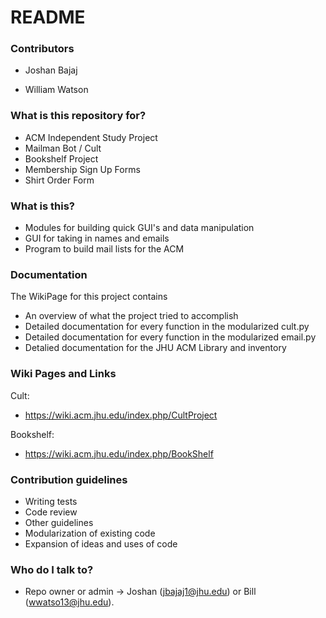 # README #

### Contributors ###
* Joshan Bajaj

* William Watson

### What is this repository for? ###

* ACM Independent Study Project
* Mailman Bot / Cult
* Bookshelf Project
* Membership Sign Up Forms
* Shirt Order Form

### What is this? ###

* Modules for building quick GUI's and data manipulation
* GUI for taking in names and emails
* Program to build mail lists for the ACM

### Documentation ###

The WikiPage for this project contains
* An overview of what the project tried to accomplish
* Detailed documentation for every function in the modularized cult.py
* Detailed documentation for every function in the modularized email.py
* Detalied documentation for the JHU ACM Library and inventory

### Wiki Pages and Links ###

Cult:
* https://wiki.acm.jhu.edu/index.php/CultProject

Bookshelf:
* https://wiki.acm.jhu.edu/index.php/BookShelf

### Contribution guidelines ###

* Writing tests
* Code review
* Other guidelines
* Modularization of existing code
* Expansion of ideas and uses of code

### Who do I talk to? ###

* Repo owner or admin -> Joshan (jbajaj1@jhu.edu) or Bill (wwatso13@jhu.edu).
